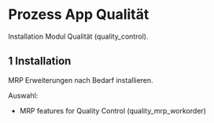 # Prozess App Qualität
Installation Modul Qualität (quality_control).

## 1 Installation
MRP Erweiterungen nach Bedarf installieren.

Auswahl:
* MRP features for Quality Control (quality_mrp_workorder)